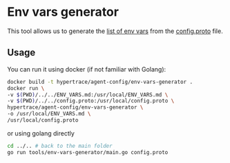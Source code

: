 # Env vars generator

This tool allows us to generate the [list of env vars](../../ENV_VARS.md) from the [config.proto](../../proto/org/hypertrace/agent/config/v1/config.proto) file.

## Usage

You can run it using docker (if not familiar with Golang):

```bash
docker build -t hypertrace/agent-config/env-vars-generator .
docker run \
-v $(PWD)/../../ENV_VARS.md:/usr/local/ENV_VARS.md \
-v $(PWD)/../../config.proto:/usr/local/config.proto \
hypertrace/agent-config/env-vars-generator \
-o /usr/local/ENV_VARS.md \
/usr/local/config.proto
```

or using golang directly

```bash
cd ../.. # back to the main folder
go run tools/env-vars-generator/main.go config.proto
```
